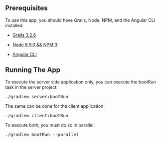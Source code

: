 ## Prerequisites
To use this app, you should have Grails, Node, NPM, and the Angular CLI installed.

* [Grails 3.2.6](http://docs.grails.org/latest/guide/single.html#gettingStarted)

* [Node 6.9.0 && NPM 3](https://docs.npmjs.com/getting-started/installing-node)

* [Angular CLI](https://github.com/angular/angular-cli#installation)

## Running The App

To execute the server side application only, you can execute the bootRun task in the server project:

<pre>
./gradlew server:bootRun
</pre>

The same can be done for the client application:

<pre>
./gradlew client:bootRun
</pre>

To execute both, you must do so in parallel:

<pre>
./gradlew bootRun --parallel
</pre>
